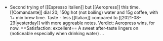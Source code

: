 - Second trying of [[Espresso Italien]] but [[Aeropress]] this time. [[Comandante]] dial 20; 150g hot (not boiling) water and 15g coffee, with 1+ min brew time.  Taste - less [[Italian]] compared to [[2021-08-29|yesterday]] with more aggreable notes. Verdict: Aeropress wins, for now. ==Satisfaction: excellent== A sweet after-taste lingers on (noticeable especially when drinking water) ...
